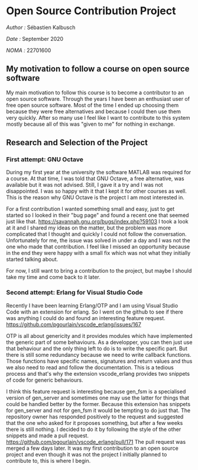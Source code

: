 # Open Source Contribution Project

*Author :* Sébastien Kalbusch

*Date :* September 2020

*NOMA :* 22701600


## My motivation to follow a course on open source software

My main motivation to follow this course is to become a contributor to an open source software.
Through the years I have been an enthusiast user of free open source software.
Most of the time I ended up choosing them because they were free alternatives and because I could then use them very quickly.
After so many use I feel like I want to contribute to this system mostly because all of this was "given to me" for nothing in exchange.


## Research and Selection of the Project

### First attempt: GNU Octave

During my first year at the university the software MATLAB was required for a course.
At that time, I was told that GNU Octave, a free alternative, was available but it was not advised.
Still, I gave it a try and I was not disappointed.
I was so happy with it that I kept it for other courses as well.
This is the reason why GNU Octave is the project I am most interested in.

For a first contribution I wanted something small and easy, just to get started so I looked in their "bug page" and found a recent one that seemed just like that.
https://savannah.gnu.org/bugs/index.php?59103
I took a look at it and I shared my ideas on the matter, but the problem was more complicated that I thought and quickly I could not follow the conversation.
Unfortunately for me, the issue was solved in under a day and I was not the one who made that contribution.
I feel like I missed an opportunity because in the end they were happy with a small fix which was not what they initially started talking about.

For now, I still want to bring a contribution to the project, but maybe I should take my time and come back to it later.

### Second attempt: Erlang for Visual Studio Code

Recently I have been learning Erlang/OTP and I am using Visual Studio Code with an extension for erlang.
So I went on the github to see if there was anything I could do and found an interesting feature request.
https://github.com/pgourlain/vscode_erlang/issues/167

OTP is all about genericity and it provides modules which have implemented the generic part of some behaviours.
As a developper, you can then just use that behaviour and the only thing left to do is to write the specific part.
But there is still some redundancy because we need to write callback functions.
Those functions have specific names, signatures and return values and thus we also need to read and follow the documentation.
This is a tedious process and that's why the extension vscode_erlang provides two snippets of code for generic behaviours.

I think this feature request is interesting because gen\_fsm is a specialised version of gen\_server and sometimes one may use the latter for things that could be handled better by the former.
Because this extension has snippets for gen\_server and not for gen\_fsm it would be tempting to do just that.
The repository owner has responded positively to the request and suggested that the one who asked for it proposes something, but after a few weeks there is still nothing.
I decided to do it by following the style of the other snippets and made a pull request.
https://github.com/pgourlain/vscode_erlang/pull/171
The pull request was merged a few days later.
It was my first contribution to an open source project and even though it was not the project I initially planned to contribute to, this is where I begin.
